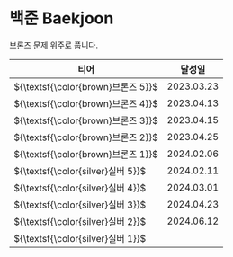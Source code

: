# 백준 Baekjoon
브론즈 문제 위주로 풉니다.

|티어|달성일|
|------|---|
|${\textsf{\color{brown}브론즈 5}}$|2023.03.23|
|${\textsf{\color{brown}브론즈 4}}$|2023.04.13|
|${\textsf{\color{brown}브론즈 3}}$|2023.04.15|
|${\textsf{\color{brown}브론즈 2}}$|2023.04.25|
|${\textsf{\color{brown}브론즈 1}}$|2024.02.06|
|${\textsf{\color{silver}실버 5}}$|2024.02.11|
|${\textsf{\color{silver}실버 4}}$|2024.03.01|
|${\textsf{\color{silver}실버 3}}$|2024.04.23|
|${\textsf{\color{silver}실버 2}}$|2024.06.12|
|${\textsf{\color{silver}실버 1}}$||

